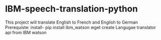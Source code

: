 # IBM-speech-translation-python
This project will translate English to French and English to German
Prerequiste:
install- pip install ibm_watson wget
create Langugae translator api from IBM watson

